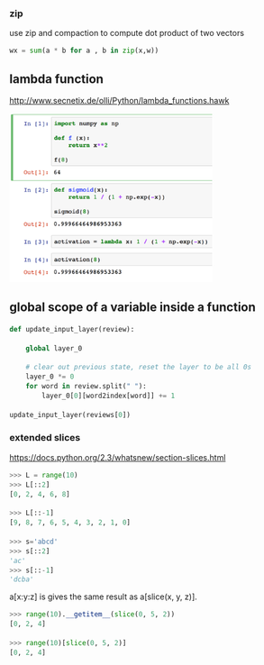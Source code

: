 ### zip
use zip and compaction to compute dot product of two vectors
```python
wx = sum(a * b for a , b in zip(x,w))
```

## lambda function
http://www.secnetix.de/olli/Python/lambda_functions.hawk

<img src="figs/lamba_demo.png" height="300">

## global scope of a variable inside a function
```python
def update_input_layer(review):
    
    global layer_0
    
    # clear out previous state, reset the layer to be all 0s
    layer_0 *= 0
    for word in review.split(" "):
        layer_0[0][word2index[word]] += 1

update_input_layer(reviews[0])
```

### extended slices
https://docs.python.org/2.3/whatsnew/section-slices.html
```python
>>> L = range(10)
>>> L[::2]
[0, 2, 4, 6, 8]

>>> L[::-1]
[9, 8, 7, 6, 5, 4, 3, 2, 1, 0]

>>> s='abcd'
>>> s[::2]
'ac'
>>> s[::-1]
'dcba'
```

a[x:y:z] is gives the same result as a[slice(x, y, z)]. 
```python
>>> range(10).__getitem__(slice(0, 5, 2))
[0, 2, 4]

>>> range(10)[slice(0, 5, 2)]
[0, 2, 4]
```
